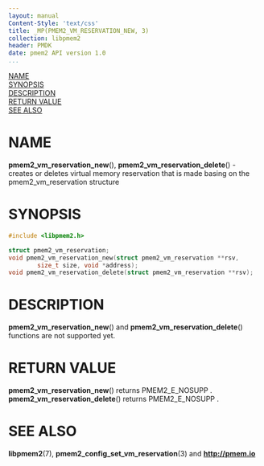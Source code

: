 ```yaml
---
layout: manual
Content-Style: 'text/css'
title: _MP(PMEM2_VM_RESERVATION_NEW, 3)
collection: libpmem2
header: PMDK
date: pmem2 API version 1.0
...
```


[comment]: <> (SPDX-License-Identifier: BSD-3-Clause)
[comment]: <> (Copyright 2020, Intel Corporation)

[comment]: <> (pmem2_vm_reservation_new.3 -- man page for libpmem2 virtual memory reservation API)

[NAME](#name)<br />
[SYNOPSIS](#synopsis)<br />
[DESCRIPTION](#description)<br />
[RETURN VALUE](#return-value)<br />
[SEE ALSO](#see-also)<br />

# NAME #

**pmem2_vm_reservation_new**(), **pmem2_vm_reservation_delete**() - creates or deletes virtual memory
reservation that is made basing on the pmem2_vm_reservation structure

# SYNOPSIS #

```c
#include <libpmem2.h>

struct pmem2_vm_reservation;
void pmem2_vm_reservation_new(struct pmem2_vm_reservation **rsv,
		size_t size, void *address);
void pmem2_vm_reservation_delete(struct pmem2_vm_reservation **rsv);
```

# DESCRIPTION #

**pmem2_vm_reservation_new**() and **pmem2_vm_reservation_delete**() functions are not supported yet.

# RETURN VALUE #

**pmem2_vm_reservation_new**() returns PMEM2_E_NOSUPP .
**pmem2_vm_reservation_delete**() returns PMEM2_E_NOSUPP .

# SEE ALSO #

**libpmem2**(7), **pmem2_config_set_vm_reservation**(3) and **<http://pmem.io>**
